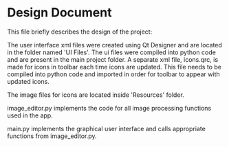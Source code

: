 # Design Document

This file briefly describes the design of the project:

The user interface xml files were created using Qt Designer and are located in the folder named 'UI Files'. The ui files were compiled into python code and are present in the main project folder. A separate xml file, icons.qrc, is made for icons in toolbar each time icons are updated. This file needs to be compiled into python code and imported in order for toolbar to appear with updated icons.

The image files for icons are located inside 'Resources' folder.

image_editor.py implements the code for all image processing functions used in the app.

main.py implements the graphical user interface and calls appropriate functions from image_editor.py.
